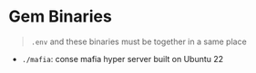 

# Gem Binaries

> `.env` and these binaries must be together in a same place

* `./mafia`: conse mafia hyper server built on Ubuntu 22
